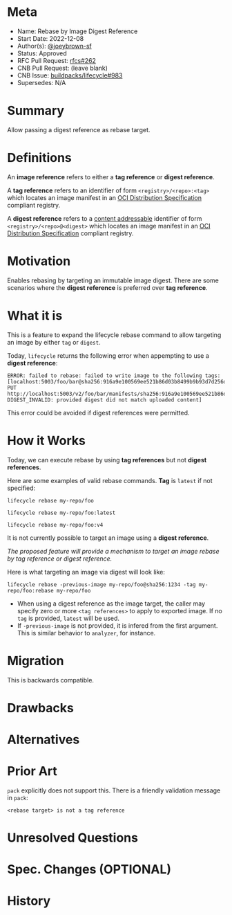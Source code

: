 # Meta
[meta]: #meta
- Name: Rebase by Image Digest Reference
- Start Date: 2022-12-08
- Author(s): [@joeybrown-sf](https://github.com/joeybrown-sf)
- Status: Approved
- RFC Pull Request: [rfcs#262](https://github.com/buildpacks/rfcs/pull/262)
- CNB Pull Request: (leave blank)
- CNB Issue: [buildpacks/lifecycle#983](https://github.com/buildpacks/lifecycle/issues/983)
- Supersedes: N/A

# Summary
[summary]: #summary

Allow passing a digest reference as rebase target. 

# Definitions
[definitions]: #definitions

An **image reference** refers to either a **tag reference** or **digest reference**.

A **tag reference** refers to an identifier of form `<registry>/<repo>:<tag>` which locates an image manifest in an [OCI Distribution Specification](https://github.com/opencontainers/distribution-spec/blob/master/spec.md) compliant registry.

A **digest reference**  refers to a [content addressable](https://en.wikipedia.org/wiki/Content-addressable_storage) identifier of form `<registry>/<repo>@<digest>` which locates an image manifest in an [OCI Distribution Specification](https://github.com/opencontainers/distribution-spec/blob/master/spec.md) compliant registry.


# Motivation
[motivation]: #motivation

Enables rebasing by targeting an immutable image digest. There are some scenarios where the **digest reference** is preferred over **tag reference**.

# What it is
[what-it-is]: #what-it-is

This is a feature to expand the lifecycle rebase command to allow targeting an image by either `tag` or `digest`.

Today, `lifecycle` returns the following error when appempting to use a **digest reference**:
```
ERROR: failed to rebase: failed to write image to the following tags: [localhost:5003/foo/bar@sha256:916a9e100569ee521b86d03b8499b9b93d7d256d6e838868ae720295f2ea2f76: PUT http://localhost:5003/v2/foo/bar/manifests/sha256:916a9e100569ee521b86d03b8499b9b93d7d256d6e838868ae720295f2ea2f76: DIGEST_INVALID: provided digest did not match uploaded content]
```

This error could be avoided if digest references were permitted.

# How it Works
[how-it-works]: #how-it-works

Today, we can execute rebase by using **tag references** but not **digest references**.

Here are some examples of valid rebase commands. **Tag** is `latest` if not specified:

```
lifecycle rebase my-repo/foo
```
```
lifecycle rebase my-repo/foo:latest
```
```
lifecycle rebase my-repo/foo:v4
```

It is not currently possible to target an image using a **digest reference**.

_The proposed feature will provide a mechanism to target an image rebase by tag reference or digest reference._

Here is what targeting an image via digest will look like:
```
lifecycle rebase -previous-image my-repo/foo@sha256:1234 -tag my-repo/foo:rebase my-repo/foo
```

- When using a digest reference as the image target, the caller may specify zero or more `<tag references>` to apply to exported image. If no `tag` is provided, `latest` will be used.
- If `-previous-image` is not provided, it is infered from the first argument. This is similar behavior to `analyzer`, for instance.

# Migration
[migration]: #migration

This is backwards compatible.

# Drawbacks
[drawbacks]: #drawbacks

# Alternatives
[alternatives]: #alternatives

# Prior Art
[prior-art]: #prior-art

`pack` explicitly does not support this. There is a friendly validation message in `pack`:

`<rebase target> is not a tag reference`

# Unresolved Questions
[unresolved-questions]: #unresolved-questions


# Spec. Changes (OPTIONAL)
[spec-changes]: #spec-changes


# History
[history]: #history

<!--
## Amended
### Meta
[meta-1]: #meta-1
- Name: (fill in the amendment name: Variable Rename)
- Start Date: (fill in today's date: YYYY-MM-DD)
- Author(s): (Github usernames)
- Amendment Pull Request: (leave blank)

### Summary

A brief description of the changes.

### Motivation

Why was this amendment necessary?
--->
